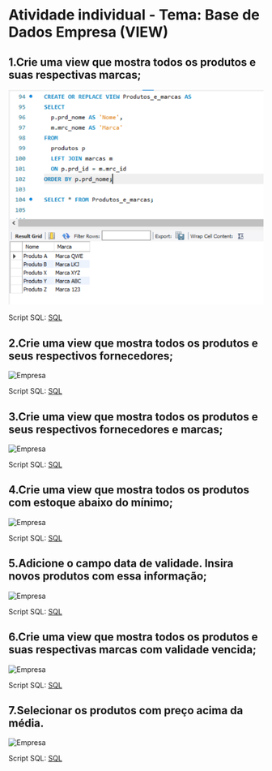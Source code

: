# Atividade individual - Tema: Base de Dados Empresa (VIEW)

## 1.Crie uma view que mostra todos os produtos e suas respectivas marcas;
![Empresa](Empresa%201.png)

Script SQL:
[SQL](Empresa%201.sql)

## 2.Crie uma view que mostra todos os produtos e seus respectivos fornecedores;
![Empresa](Empresa%202.png)

Script SQL:
[SQL](Empresa%202.sql)

## 3.Crie uma view que mostra todos os produtos e seus respectivos fornecedores e marcas;
![Empresa](Empresa%203.png)

Script SQL:
[SQL](Empresa%203.sql)

## 4.Crie uma view que mostra todos os produtos com estoque abaixo do mínimo;
![Empresa](Empresa%204.png)

Script SQL:
[SQL](Empresa%204.sql)

## 5.Adicione o campo data de validade. Insira novos produtos com essa informação;
![Empresa](Empresa%205.png)

Script SQL:
[SQL](Empresa%205.sql)

## 6.Crie uma view que mostra todos os produtos e suas respectivas marcas com validade vencida;
![Empresa](Empresa%206.png)

Script SQL:
[SQL](Empresa%206.sql)

## 7.Selecionar os produtos com preço acima da média.
![Empresa](Empresa%207.png)

Script SQL:
[SQL](Empresa%207.sql)
